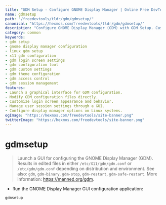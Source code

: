 ```yaml
---
title: "GDM Setup - Configure GNOME Display Manager | Online Free DevTools by Hexmos"
name: gdmsetup
path: "/freedevtools/tldr/gdm/gdmsetup/"
canonical: "https://hexmos.com/freedevtools/tldr/gdm/gdmsetup/"
description: "Configure GNOME Display Manager (GDM) with GDM Setup. Customize login screen settings and manage display configurations easily. Free online tool, no registration required."
category: common
keywords:
- gdm setup
- gnome display manager configuration
- linux gdm setup
- x11 gdm configuration
- gdm login screen settings
- gdm configuration tool
- gdm custom settings
- gdm theme configuration
- gdm access control
- gdm session management
features:
- Launch a graphical interface for GDM configuration.
- Modify GDM configuration files directly.
- Customize login screen appearance and behavior.
- Manage user session settings through a GUI.
- Configure display manager options on Linux systems.
ogImage: "https://hexmos.com/freedevtools/site-banner.png"
twitterImage: "https://hexmos.com/freedevtools/site-banner.png"
---
```


# gdmsetup

> Launch a GUI for configuring the GNOME Display Manager (GDM).
> Results in edited files in either `/etc/X11/gdm/gdm.conf` or `/etc/gdm/gdm.conf` depending on distribution and environment.
> See also: `gdm`, `gdm-binary`, `gdm-stop`, `gdm-restart`, `gdm-safe-restart`.
> More information: <https://manned.org/gdm>.

- Run the GNOME Display Manager GUI configuration application:

`gdmsetup`
